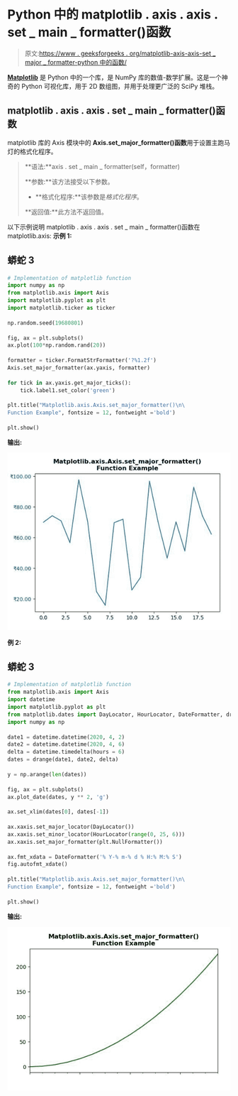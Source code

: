 # Python 中的 matplotlib . axis . axis . set _ main _ formatter()函数

> 原文:[https://www . geeksforgeeks . org/matplotlib-axis-axis-set _ major _ formatter-python 中的函数/](https://www.geeksforgeeks.org/matplotlib-axis-axis-set_major_formatter-function-in-python/)

[**Matplotlib**](https://www.geeksforgeeks.org/python-introduction-matplotlib/) 是 Python 中的一个库，是 NumPy 库的数值-数学扩展。这是一个神奇的 Python 可视化库，用于 2D 数组图，并用于处理更广泛的 SciPy 堆栈。

## matplotlib . axis . axis . set _ main _ formatter()函数

matplotlib 库的 Axis 模块中的 **Axis.set_major_formatter()函数**用于设置主跑马灯的格式化程序。

> **语法:**axis . set _ main _ formatter(self，formatter)
> 
> **参数:**该方法接受以下参数。
> 
> *   **格式化程序:**该参数是*格式化程序*。
> 
> **返回值:**此方法不返回值。

以下示例说明 matplotlib . axis . axis . set _ main _ formatter()函数在 matplotlib.axis:
**示例 1:**

## 蟒蛇 3

```py
# Implementation of matplotlib function 
import numpy as np
from matplotlib.axis import Axis  
import matplotlib.pyplot as plt
import matplotlib.ticker as ticker

np.random.seed(19680801)

fig, ax = plt.subplots()
ax.plot(100*np.random.rand(20))

formatter = ticker.FormatStrFormatter('?%1.2f')
Axis.set_major_formatter(ax.yaxis, formatter)

for tick in ax.yaxis.get_major_ticks():
    tick.label1.set_color('green')

plt.title("Matplotlib.axis.Axis.set_major_formatter()\n\
Function Example", fontsize = 12, fontweight ='bold') 

plt.show()
```

**输出:**

![](img/3f393a5230e2756ef01fc2c3d779141a.png)

**例 2:**

## 蟒蛇 3

```py
# Implementation of matplotlib function 
from matplotlib.axis import Axis
import datetime 
import matplotlib.pyplot as plt 
from matplotlib.dates import DayLocator, HourLocator, DateFormatter, drange 
import numpy as np 

date1 = datetime.datetime(2020, 4, 2) 
date2 = datetime.datetime(2020, 4, 6) 
delta = datetime.timedelta(hours = 6) 
dates = drange(date1, date2, delta) 

y = np.arange(len(dates)) 

fig, ax = plt.subplots() 
ax.plot_date(dates, y ** 2, 'g') 

ax.set_xlim(dates[0], dates[-1]) 

ax.xaxis.set_major_locator(DayLocator()) 
ax.xaxis.set_minor_locator(HourLocator(range(0, 25, 6))) 
ax.xaxis.set_major_formatter(plt.NullFormatter()) 

ax.fmt_xdata = DateFormatter('% Y-% m-% d % H:% M:% S') 
fig.autofmt_xdate() 

plt.title("Matplotlib.axis.Axis.set_major_formatter()\n\
Function Example", fontsize = 12, fontweight ='bold') 

plt.show()
```

**输出:**

![](img/de3e5da2d150db996e77fab1fb94182f.png)